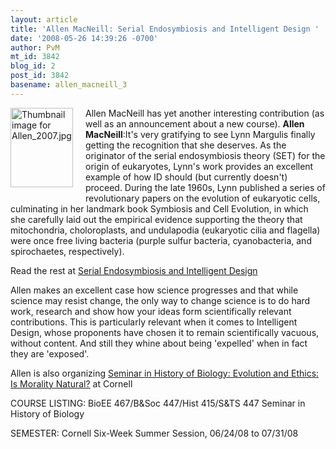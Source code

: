 ```yaml
---
layout: article
title: 'Allen MacNeill: Serial Endosymbiosis and Intelligent Design '
date: '2008-05-26 14:39:26 -0700'
author: PvM
mt_id: 3842
blog_id: 2
post_id: 3842
basename: allen_macneill_3
---
```

<img src="/PT/uploads/2008/Allen_2007-thumb-100x127.jpg" alt="Thumbnail image for Allen_2007.jpg" width="100" height="127" style="float: left; margin: 0 20px 20px 0;" class="mt-image-left" />Allen MacNeill has yet another interesting contribution (as well as an announcement about a new course). 
**Allen MacNeill**:It's very gratifying to see Lynn Margulis finally getting the recognition that she deserves. As the originator of the serial endosymbiosis theory (SET) for the origin of eukaryotes, Lynn's work provides an excellent example of how ID should (but currently doesn't) proceed. During the late 1960s, Lynn published a series of revolutionary papers on the evolution of eukaryotic cells, culminating in her landmark book Symbiosis and Cell Evolution, in which she carefully laid out the empirical evidence supporting the theory that mitochondria, choloroplasts, and undulapodia (eukaryotic cilia and flagella) were once free living bacteria (purple sulfur bacteria, cyanobacteria, and spirochaetes, respectively).

Read the rest at [Serial Endosymbiosis and Intelligent Design ](http://evolutionlist.blogspot.com/2008/04/serial-endosymbiosis-and-intelligent.html)

Allen makes an excellent case how science progresses and that while science may resist change, the only way to change science is to do hard work, research and show how your ideas form scientifically relevant contributions. This is particularly relevant when it comes to Intelligent Design, whose proponents have chosen it to remain scientifically vacuous, without content. And still they whine about being 'expelled' when in fact they are 'exposed'.

Allen is also organizing [Seminar in History of Biology: Evolution and Ethics: Is Morality Natural?](http://evolutionlist.blogspot.com/2008/04/evolution-and-ethics-is-morality.html) at Cornell

COURSE LISTING: BioEE 467/B&Soc 447/Hist 415/S&TS 447 Seminar in History of Biology

SEMESTER: Cornell Six-Week Summer Session, 06/24/08 to 07/31/08
